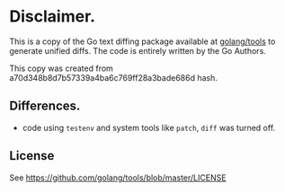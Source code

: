 # Disclaimer.

This is a copy of the Go text diffing package available at [golang/tools] to
generate unified diffs. The code is entirely written by the Go Authors.

This copy was created from a70d348b8d7b57339a4ba6c769ff28a3bade686d hash.

## Differences.

- code using `testenv` and system tools like `patch`, `diff` was turned off. 

## License

See https://github.com/golang/tools/blob/master/LICENSE

[golang/tools]: https://github.com/golang/tools/tree/master/internal/diff
